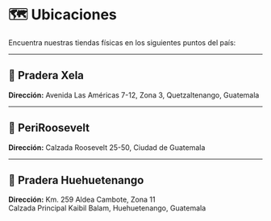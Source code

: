 # 🗺️ Ubicaciones

Encuentra nuestras tiendas físicas en los siguientes puntos del país:

---

## 📍 Pradera Xela  
**Dirección:** Avenida Las Américas 7-12, Zona 3, Quetzaltenango, Guatemala

---

## 📍 PeriRoosevelt  
**Dirección:** Calzada Roosevelt 25-50, Ciudad de Guatemala

---

## 📍 Pradera Huehuetenango  
**Dirección:** Km. 259 Aldea Cambote, Zona 11  
Calzada Principal Kaibil Balam, Huehuetenango, Guatemala
